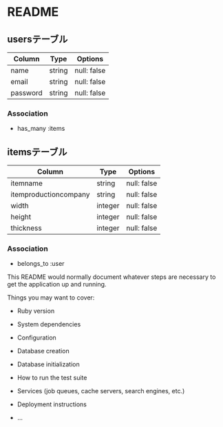 # README

## usersテーブル
|Column|Type|Options|
|------|----|-------|
|name    |string|null: false|  
|email   |string|null: false|
|password|string|null: false|
### Association
- has_many :items


## itemsテーブル
|Column|Type|Options|
|------|----|-------|
|itemname             |string|null: false|計算に用いる生地名|
|itemproductioncompany|string|null: false|計算に用いるメーカー名|
|width                |integer|null: false|  計算に用いる生地の横方向の寸法
|height               |integer|null: false|  計算に用いる生地の縦方向の寸法
|thickness            |integer|null: false|  生地の厚み
### Association
- belongs_to :user

This README would normally document whatever steps are necessary to get the
application up and running.

Things you may want to cover:

* Ruby version

* System dependencies

* Configuration

* Database creation

* Database initialization

* How to run the test suite

* Services (job queues, cache servers, search engines, etc.)

* Deployment instructions

* ...
